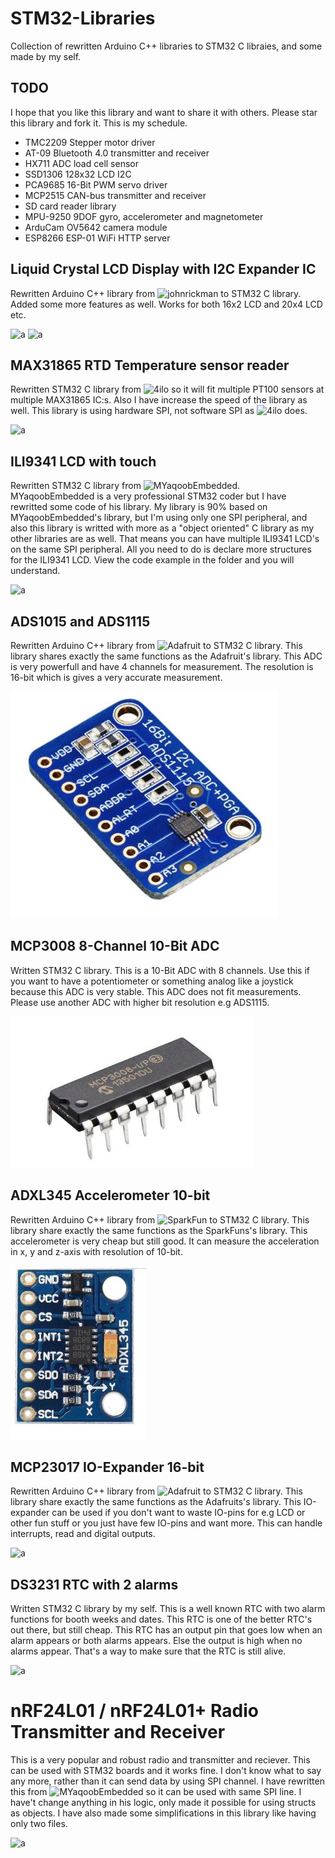 # STM32-Libraries
Collection of rewritten Arduino C++ libraries to STM32 C libraies, and some made by my self.

## TODO
I hope that you like this library and want to share it with others. Please star this library 
and fork it. This is my schedule.

* TMC2209 Stepper motor driver 
* AT-09 Bluetooth 4.0 transmitter and receiver
* HX711 ADC load cell sensor 
* SSD1306 128x32 LCD I2C 
* PCA9685 16-Bit PWM servo driver 
* MCP2515 CAN-bus transmitter and receiver
* SD card reader library 
* MPU-9250 9DOF gyro, accelerometer and magnetometer
* ArduCam OV5642 camera module 
* ESP8266 ESP-01 WiFi HTTP server

## Liquid Crystal LCD Display with I2C Expander IC
Rewritten Arduino C++ library from ![johnrickman](https://github.com/johnrickman/LiquidCrystal_I2C) to STM32 C library. Added some more features as well. Works for both 16x2 LCD and 20x4 LCD etc.

![a](https://raw.githubusercontent.com/DanielMartensson/STM32-Libraries/master/LiquidCrystal%20I2C/Selecci%C3%B3n_017.png)
![a](https://raw.githubusercontent.com/DanielMartensson/STM32-Libraries/master/LiquidCrystal%20I2C/Selecci%C3%B3n_018.png)

## MAX31865 RTD Temperature sensor reader
Rewritten STM32 C library from ![4ilo](https://github.com/4ilo/MAX31865-Stm32HAL) so it will fit multiple PT100 sensors at multiple  MAX31865 IC:s. Also I have increase the speed of the library as well. This library is using hardware SPI, not software SPI as ![4ilo](https://github.com/4ilo/MAX31865-Stm32HAL) does.

![a](https://raw.githubusercontent.com/DanielMartensson/STM32-Libraries/master/MAX31865/Selecci%C3%B3n_021.png)

## ILI9341 LCD with touch
Rewritten STM32 C library from ![MYaqoobEmbedded](https://github.com/MYaqoobEmbedded/STM32-Tutorials/tree/master/Tutorial%2026%20-%20SPI%20LCD%20%2B%20Resistive%20touch). MYaqoobEmbedded is a very professional STM32 coder but I have rewritted some code of his library. My library is 90% based on MYaqoobEmbedded's library, but I'm using only one SPI peripheral, and also this library is writted with more as a "object oriented" C library as my other libraries are as well. That means you can have multiple ILI9341 LCD's on the same SPI peripheral. All you need to do is declare more structures for the ILI9341 LCD. View the code example in the folder and you will understand.

![a](https://raw.githubusercontent.com/DanielMartensson/STM32-Libraries/master/ILI9341%20Touch%20LCD/S%C3%A9lection_013.png)

## ADS1015 and ADS1115
Rewritten Arduino C++ library from ![Adafruit](https://github.com/adafruit/Adafruit_ADS1X15) to STM32 C library. This library shares exactly the same functions as the Adafruit's library. This ADC is very powerfull and have 4 channels for measurement. The resolution is 16-bit which is gives a very accurate measurement. 

![a](https://raw.githubusercontent.com/DanielMartensson/STM32-Libraries/master/ADS1015_ADS1115/Adafruit-1085-30091131-02.jpg)

## MCP3008 8-Channel 10-Bit ADC
Written STM32 C library. This is a 10-Bit ADC with 8 channels. Use this if you want to have a potentiometer or something analog like a joystick because this ADC is very stable. This ADC does not fit measurements. Please use another ADC with higher bit resolution e.g ADS1115.

![a](https://raw.githubusercontent.com/DanielMartensson/STM32-Libraries/master/MCP3008/IC-MCP-3008-5-1-1-800x800.jpg)

## ADXL345 Accelerometer 10-bit
Rewritten Arduino C++ library from ![SparkFun](https://github.com/sparkfun/SparkFun_ADXL345_Arduino_Library) to STM32 C library. This library share exactly the same functions as the SparkFuns's library. This accelerometer is very cheap but still good. It can measure the acceleration in x, y and z-axis with resolution of 10-bit.

![a](https://raw.githubusercontent.com/DanielMartensson/STM32-Libraries/master/ADXL345/ADXL345.jpg)

## MCP23017 IO-Expander 16-bit
Rewritten Arduino C++ library from ![Adafruit](https://github.com/adafruit/Adafruit-MCP23017-Arduino-Library) to STM32 C library. This library share exactly the same functions as the Adafruits's library. This IO-expander can be used if you don't want to waste IO-pins for e.g LCD or other fun stuff or you just have few IO-pins and want more. This can handle interrupts, read and digital outputs.

![a](https://raw.githubusercontent.com/DanielMartensson/STM32-Libraries/master/MCP23017/S%C3%A9lection_025.png)

## DS3231 RTC with 2 alarms
Written STM32 C library by my self. This is a well known RTC with two alarm functions for booth weeks and dates.
This RTC is one of the better RTC's out there, but still cheap. This RTC has an output pin that goes low when an alarm appears or both alarms appears. Else the output is high when no alarms appear. That's a way to make sure that the RTC is still alive.

![a](https://raw.githubusercontent.com/DanielMartensson/STM32-Libraries/master/DS3231/S%C3%A9lection_041.png)

# nRF24L01 / nRF24L01+ Radio Transmitter and Receiver

This is a very popular and robust radio and transmitter and reciever. This can be used with STM32 boards and it works fine.
I don't know what to say any more, rather than it can send data by using SPI channel. 
I have rewritten this from ![MYaqoobEmbedded](https://github.com/MYaqoobEmbedded/STM32-Tutorials/tree/master/Tutorial%2024%20-%20NRF24L01%20Radio%20Transceiver)
so it can be used with same SPI line. I have't change anything in his logic, only made it possible for using structs as objects. I have also made some simplifications in this library like having only two files.

![a](https://raw.githubusercontent.com/DanielMartensson/STM32-Libraries/master/nRF24L01%20Radio%20RX-TX/S%C3%A9lection_060.png)
